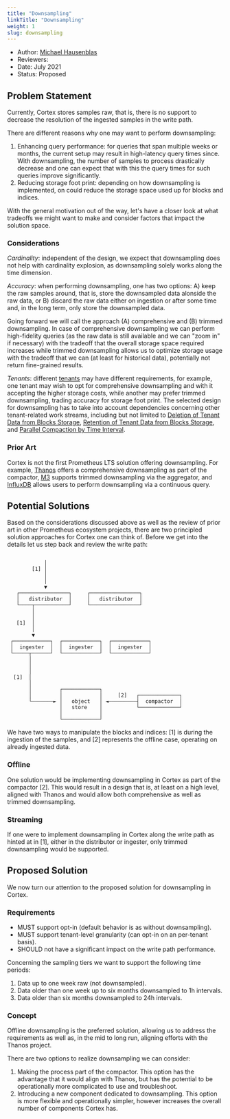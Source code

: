 ```yaml
---
title: "Downsampling"
linkTitle: "Downsampling"
weight: 1
slug: downsampling
---
```


- Author: [Michael Hausenblas](https://github.com/mhausenblas)
- Reviewers:
- Date: July 2021
- Status: Proposed

## Problem Statement

Currently, Cortex stores samples raw, that is, there is no support to
decrease the resolution of the ingested samples in the write path.

There are different reasons why one may want to perform downsampling:

1. Enhancing query performance: for queries that span multiple weeks or months,
   the current setup may result in high-latency query times since. With 
   downsampling, the number of samples to process drastically decrease and
   one can expect that with this the query times for such queries improve
   significantly.
1. Reducing storage foot print: depending on how downsampling is implemented,
   on could reduce the storage space used up for blocks and indices.

With the general motivation out of the way, let's have a closer look at what
tradeoffs we might want to make and consider factors that impact the solution
space.

### Considerations

*Cardinality*: independent of the design, we expect that downsampling does not
help with cardinality explosion, as downsampling solely works along the time
dimension.

*Accuracy*: when performing downsampling, one has two options: A) keep the raw
samples around, that is, store the downsampled data alonside the raw data, or
B) discard the raw data either on ingestion or after some time and, in the long
term, only store the downsampled data.

Going forward we will call the approach (A) comprehensive and (B) trimmed
downsampling. In case of comprehensive downsampling we can perform
high-fidelity queries (as the raw data is still available and we can "zoom in"
if necessary) with the tradeoff that the overall storage space required
increases while trimmed downsampling allows us to optimize storage usage with
the tradeoff that we can (at least for historical data), potentially not
return fine-grained results.

*Tenants*: different [tenants][tenants] may have different requirements, for 
example, one tenant may wish to opt for comprehensive downsampling and with it
accepting the higher storage costs, while another may prefer trimmed
downsampling, trading accuracy for storage foot print. The selected design for
downsampling has to take into account dependencies concerning other 
tenant-related work streams, including but not limited to
[Deletion of Tenant Data from Blocks Storage][tenant-deletion],
[Retention of Tenant Data from Blocks Storage][tenant-retention], and
[Parallel Compaction by Time Interval][parallel-compaction].

### Prior Art

Cortex is not the first Prometheus LTS solution offering downsampling. For
example, [Thanos][thanos-ds] offers a comprehensive downsampling as part of
the compactor, [M3][m3-ds] supports trimmed downsampling via the aggregator,
and [InfluxDB][influxdb-ds] allows users to perform downsampling via a
continuous query.

## Potential Solutions

Based on the considerations discussed above as well as the review of prior art
in other Prometheus ecosystem projects, there are two principled
solution approaches for Cortex one can think of. Before we get into the details
let us step back and review the write path:

```

            │
        [1] │
            │
            │
            ▼
   ┌────────────────┐     ┌────────────────┐
   │   distributor  │     │   distributor  │
   └────┬───────────┘     └────────────────┘
        │
        │
   [1]  │
        │
        ▼
 ┌────────────┐  ┌────────────┐  ┌────────────┐
 │  ingester  │  │  ingester  │  │  ingester  │
 └─────┬──────┘  └────────────┘  └────────────┘
       │
       │
       │
  [1]  │
       │
       │         ┌────────────┐
       │         │            │     [2]   ┌─────────────┐
       └───────► │   object   │ ◄─────────┤  compactor  │
                 │   store    │           └─────────────┘
                 │            │
                 └────────────┘
```

We have two ways to manipulate the blocks and indices: [1] is during the
ingestion of the samples, and [2] represents the offline case, operating on
already ingested data.

### Offline

One solution would be implementing downsampling in Cortex as part of the
compactor [2]. This would result in a design that is, at least on a high level,
aligned with Thanos and would allow both comprehensive as well as 
trimmed downsampling.

### Streaming

If one were to implement downsampling in Cortex along the write path as
hinted at in [1], either in the distributor or ingester, only trimmed
downsampling would be supported.

## Proposed Solution

We now turn our attention to the proposed solution for downsampling in Cortex.

### Requirements

* MUST support opt-in (default behavior is as without downsampling).
* MUST support tenant-level granularity (can opt-in on an per-tenant basis).
* SHOULD not have a significant impact on the write path performance.

Concerning the sampling tiers we want to support the following time periods:

1. Data up to one week raw (not downsampled).
1. Data older than one week up to six months downsampled to 1h intervals.
1. Data older than six months downsampled to 24h intervals.

### Concept

Offline downsampling is the preferred solution, allowing
us to address the requirements as well as, in the mid to long run, aligning 
efforts with the Thanos project.

There are two options to realize downsampling we can consider:

1. Making the process part of the compactor. This option has the advantage that
   it would align with Thanos, but has the potential to be operationally more
   complicated to use and troubleshoot.
1. Introducing a new component dedicated to downsampling. This option is more
   flexible and operationally simpler, however increases the overall number
   of components Cortex has.

[tenants]: https://cortexmetrics.io/docs/guides/glossary/#tenant
[tenant-deletion]: https://cortexmetrics.io/docs/proposals/tenant-deletion/
[tenant-retention]: https://cortexmetrics.io/docs/proposals/tenant-retention/
[parallel-compaction]: https://cortexmetrics.io/docs/proposals/parallel-compaction/
[thanos-ds]: https://thanos.io/tip/components/compact.md/#downsampling
[m3-ds]: https://github.com/m3db/m3/wiki/Downsampling-with-aggregation-instead-of-compaction
[influxdb-ds]: https://docs.influxdata.com/influxdb/v2.0/process-data/common-tasks/downsample-data/

